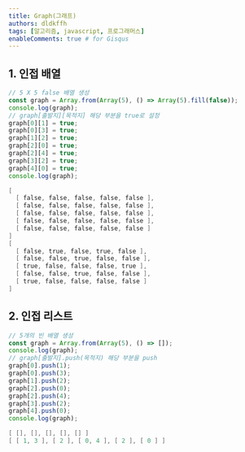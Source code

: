 ```yaml
---
title: Graph(그래프)
authors: dldkffh
tags: [알고리즘, javascript, 프로그래머스]
enableComments: true # for Gisqus
---
```


## 1. 인접 배열

```javascript showLineNumbers title="javascript"
// 5 X 5 false 배열 생성
const graph = Array.from(Array(5), () => Array(5).fill(false));
console.log(graph);
// graph[출발지][목적지] 해당 부분을 true로 설정
graph[0][1] = true;
graph[0][3] = true;
graph[1][2] = true;
graph[2][0] = true;
graph[2][4] = true;
graph[3][2] = true;
graph[4][0] = true;
console.log(graph);
```

<!--truncate-->

```powershell title="powershell"
[
  [ false, false, false, false, false ],
  [ false, false, false, false, false ],
  [ false, false, false, false, false ],
  [ false, false, false, false, false ],
  [ false, false, false, false, false ]
]
[
  [ false, true, false, true, false ],
  [ false, false, true, false, false ],
  [ true, false, false, false, true ],
  [ false, false, true, false, false ],
  [ true, false, false, false, false ]
]
```

## 2. 인접 리스트

```javascript showLineNumbers title="javascript"
// 5개의 빈 배열 생성
const graph = Array.from(Array(5), () => []);
console.log(graph);
// graph[출발지].push(목적지) 해당 부분을 push
graph[0].push(1);
graph[0].push(3);
graph[1].push(2);
graph[2].push(0);
graph[2].push(4);
graph[3].push(2);
graph[4].push(0);
console.log(graph);
```

```powershell title="powershell"
[ [], [], [], [], [] ]
[ [ 1, 3 ], [ 2 ], [ 0, 4 ], [ 2 ], [ 0 ] ]
```
